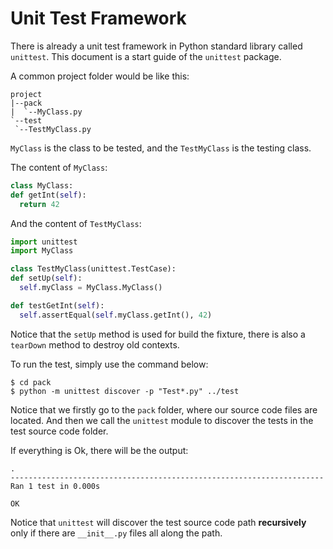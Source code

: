 # Unit Test Framework

There is already a unit test framework in Python standard library called `unittest`. This document is a start guide of the `unittest` package.

A common project folder would be like this:

  ```text
project
|--pack
|  `--MyClass.py
`--test
   `--TestMyClass.py
  ```

`MyClass` is the class to be tested, and the `TestMyClass` is the testing class.

The content of `MyClass`:

  ```python
class MyClass:
  def getInt(self):
    return 42
  ```

And the content of `TestMyClass`:

  ```python
import unittest
import MyClass

class TestMyClass(unittest.TestCase):
  def setUp(self):
    self.myClass = MyClass.MyClass()

  def testGetInt(self):
    self.assertEqual(self.myClass.getInt(), 42)
  ```

Notice that the `setUp` method is used for build the fixture, there is also a `tearDown` method to destroy old contexts.

To run the test, simply use the command below:

  ```console
$ cd pack
$ python -m unittest discover -p "Test*.py" ../test
  ```

Notice that we firstly go to the `pack` folder, where our source code files are located. And then we call the `unittest` module to discover the tests in the test source code folder.

If everything is Ok, there will be the output:

  ```text
.
----------------------------------------------------------------------
Ran 1 test in 0.000s

OK
  ```

Notice that `unittest` will discover the test source code path __recursively__ only if there are `__init__.py` files all along the path.
